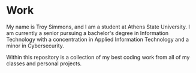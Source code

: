 # Work

My name is Troy Simmons, and I am a student at Athens State University. I am currently a senior pursuing a bachelor's degree in Information Technology with a concentration in Applied Information Technology and a minor in Cybersecurity.

Within this repository is a collection of my best coding work from all of my classes and personal projects.
